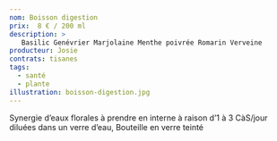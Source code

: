 ```yaml
---
nom: Boisson digestion
prix:  8 € / 200 ml
description: >
   Basilic Genévrier Marjolaine Menthe poivrée Romarin Verveine
producteur: Josie
contrats: tisanes
tags: 
  - santé
  - plante
illustration: boisson-digestion.jpg
---
```


Synergie d’eaux florales à prendre en interne à raison d’1 à 3 CàS/jour diluées dans un verre d’eau, Bouteille en verre teinté